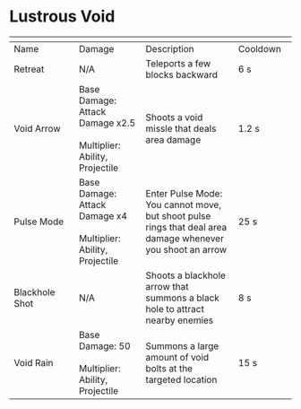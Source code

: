 # Lustrous Void



<table data-header-hidden><thead><tr><th width="194"></th><th width="205"></th><th width="372"></th><th width="125"></th></tr></thead><tbody><tr><td>Name</td><td>Damage</td><td>Description</td><td>Cooldown</td></tr><tr><td>Retreat</td><td>N/A</td><td>Teleports a few blocks backward</td><td>6 s</td></tr><tr><td>Void Arrow</td><td>Base Damage: Attack Damage x2.5<br><br>Multiplier: Ability, Projectile</td><td>Shoots a void missle that deals area damage</td><td>1.2 s</td></tr><tr><td>Pulse Mode</td><td>Base Damage: Attack Damage x4<br><br>Multiplier: Ability, Projectile</td><td>Enter Pulse Mode: You cannot move, but shoot pulse rings that deal area damage whenever you shoot an arrow</td><td>25 s</td></tr><tr><td>Blackhole Shot</td><td>N/A</td><td>Shoots a blackhole arrow that summons a black hole to attract nearby enemies</td><td>8 s</td></tr><tr><td>Void Rain</td><td>Base Damage: 50<br><br>Multiplier: Ability, Projectile</td><td>Summons a large amount of void bolts at the targeted location</td><td>15 s</td></tr></tbody></table>
